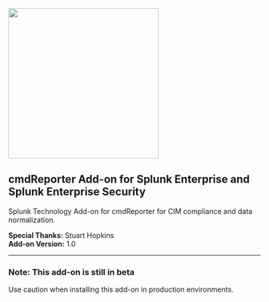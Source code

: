 <img src="https://files.cmdreporter.com/cmdReporter-logo.png" width="300">

## cmdReporter Add-on for Splunk Enterprise and Splunk Enterprise Security ##

Splunk Technology Add-on for cmdReporter for CIM compliance and data normalization.

**Special Thanks:** Stuart Hopkins  
**Add-on Version:** 1.0

--- 
### Note: This add-on is still in beta ###
Use caution when installing this add-on in production environments.
